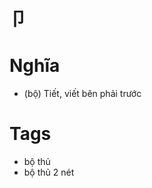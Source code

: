 # 卩

# Nghĩa
* (bộ) Tiết, viết bên phải trước

# Tags
* bộ thủ
*  bộ thủ 2 nét

<script>window.HANZI_FIELD='卩';</script>
